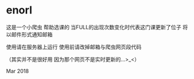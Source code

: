 # enorl
这是一个小爬虫 
帮助选课的
当FULL的出现次数变化时代表这门课更新了位子
将以邮件形式通知邮箱



使用请在服务器上运行
使用前请改掉邮箱与爬虫网页段代码

（其实并不是很好用 因为那个网页不是实时更新的...>_<）

Mar 2018

